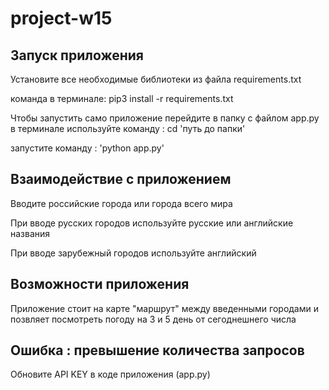 # project-w15

## Запуск приложения
Установите все необходимые библиотеки из файла requirements.txt 

команда в терминале:  pip3 install -r requirements.txt

Чтобы запустить само приложение перейдите в папку с файлом app.py в терминале 
используйте команду : cd 'путь до папки'

запустите команду : 'python app.py'

## Взаимодействие с приложением

Вводите российские города или города всего мира

При вводе русских городов используйте русские или английские названия 

При вводе зарубежный городов используйте английский

## Возможности приложения 

Приложение стоит на карте "маршрут" между введенными городами и позвляет посмотреть погоду на 3 и 5 день от сегоднешнего числа

## Ошибка : превышение количества запросов 

Обновите API KEY в коде приложения (app.py)
